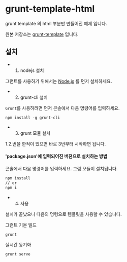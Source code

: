 # grunt-template-html

grunt template 의 html 부분만 만들어진 예제 입니다.

원본 저장소는 [grunt-template](https://github.com/demun/grunt-template) 입니다.



## 설치

- 1. nodejs 설치

그런트를 사용하기 위해서는 [Node.js](https://nodejs.org/) 를 먼저 설치하세요.


- 2. grunt-cli 설치

`Grunt`를 사용하려면 먼저 콘솔에서 다음 명령어를 입력하세요.

```shell
npm install -g grunt-cli
```


- 3. grunt 모듈 설치

1.2.번을 한적이 있으면 바로 3번부터 시작하면 됩니다.


#### 'package.json'에 입력되어진 버젼으로 설치하는 방법

콘솔에서 다음 명령어를 입력하세요. 그럼 모듈이 설치됩니다.

```sh
npm install
// or
npm i
```



- 4. 사용

설치가 끝났으니 다음의 명령으로 템플릿을 사용할 수 있습니다.

그런트 기본 빌드

```sh
grunt
```

실시간 동기화

```sh
grunt serve
```


